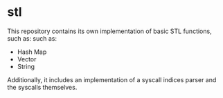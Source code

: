 # stl

This repository contains its own implementation of basic STL functions, such as:
such as:
- Hash Map
- Vector
- String

Additionally, it includes an implementation of a syscall indices parser and the syscalls themselves.
